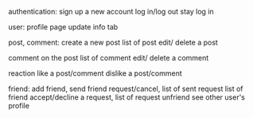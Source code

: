 authentication:
sign up a new account
log in/log out
stay log in

user:
profile page
update info
tab

post, comment:
create a new post
list of post
edit/ delete a post

comment on the post
list of comment
edit/ delete a comment

reaction
like a post/comment
dislike a post/comment

friend:
add friend, send friend request/cancel, list of sent request
list of friend
accept/decline a request, list of request
unfriend
see other user's profile
